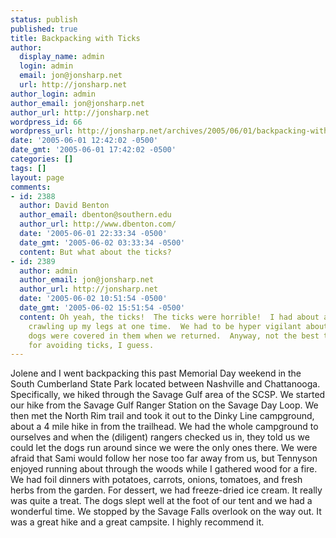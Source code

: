 ```yaml
---
status: publish
published: true
title: Backpacking with Ticks
author:
  display_name: admin
  login: admin
  email: jon@jonsharp.net
  url: http://jonsharp.net
author_login: admin
author_email: jon@jonsharp.net
author_url: http://jonsharp.net
wordpress_id: 66
wordpress_url: http://jonsharp.net/archives/2005/06/01/backpacking-with-ticks/
date: '2005-06-01 12:42:02 -0500'
date_gmt: '2005-06-01 17:42:02 -0500'
categories: []
tags: []
layout: page
comments:
- id: 2388
  author: David Benton
  author_email: dbenton@southern.edu
  author_url: http://www.dbenton.com/
  date: '2005-06-01 22:33:34 -0500'
  date_gmt: '2005-06-02 03:33:34 -0500'
  content: But what about the ticks?
- id: 2389
  author: admin
  author_email: jon@jonsharp.net
  author_url: http://jonsharp.net
  date: '2005-06-02 10:51:54 -0500'
  date_gmt: '2005-06-02 15:51:54 -0500'
  content: Oh yeah, the ticks!  The ticks were horrible!  I had about a dozen of them
    crawling up my legs at one time.  We had to be hyper vigilant about the ticks.  The
    dogs were covered in them when we returned.  Anyway, not the best time of year
    for avoiding ticks, I guess.
---
```

Jolene and I went backpacking this past Memorial Day weekend in the South Cumberland State Park located between Nashville and Chattanooga.  Specifically, we hiked through the Savage Gulf area of the SCSP.  We started our hike from the Savage Gulf Ranger Station on the Savage Day Loop.  We then met the North Rim trail and took it out to the Dinky Line campground, about a 4 mile hike in from the trailhead.  We had the whole campground to ourselves and when the (diligent) rangers checked us in, they told us we could let the dogs run around since we were the only ones there.  We were afraid that Sami would follow her nose too far away from us, but Tennyson enjoyed running about through the woods while I gathered wood for a fire.  We had foil dinners with potatoes, carrots, onions, tomatoes, and fresh herbs from the garden.  For dessert, we had freeze-dried ice cream.  It really was quite a treat.  The dogs slept well at the foot of our tent and we had a wonderful time.  We stopped by the Savage Falls overlook on the way out.  It was a great hike and a great campsite.  I highly recommend it.
